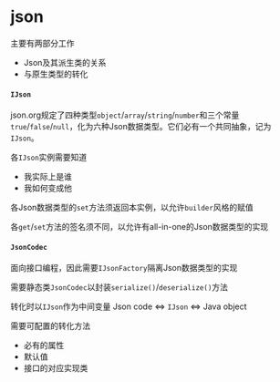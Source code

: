 # json

主要有两部分工作
  - Json及其派生类的关系
  - 与原生类型的转化

#### `IJson`

json.org规定了四种类型`object`/`array`/`string`/`number`和三个常量`true`/`false`/`null`，化为六种Json数据类型。它们必有一个共同抽象，记为`IJson`。

各`IJson`实例需要知道
  - 我实际上是谁
  - 我如何变成他

各Json数据类型的`set`方法须返回本实例，以允许`builder`风格的赋值

各`get`/`set`方法的签名须不同，以允许有all-in-one的Json数据类型的实现

#### `JsonCodec`

面向接口编程，因此需要`IJsonFactory`隔离Json数据类型的实现

需要静态类`JsonCodec`以封装`serialize()`/`deserialize()`方法

转化时以`IJson`作为中间变量 Json code <=> `IJson` <=> Java object

需要可配置的转化方法
  - 必有的属性
  - 默认值
  - 接口的对应实现类
